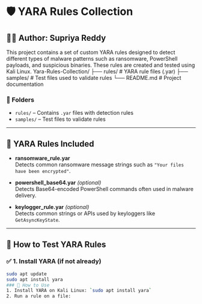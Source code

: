 # 🛡️ YARA Rules Collection

## 👩‍💻 Author: Supriya Reddy

This project contains a set of custom YARA rules designed to detect different types of malware patterns such as ransomware, PowerShell payloads, and suspicious binaries. These rules are created and tested using Kali Linux.
Yara-Rules-Collection/
├── rules/ # YARA rule files (.yar)
├── samples/ # Test files used to validate rules
└── README.md # Project documentation
### 📁 Folders
- `rules/` – Contains `.yar` files with detection rules
- `samples/` – Test files to validate rules
---

## 📜 YARA Rules Included

- **ransomware_rule.yar**  
  Detects common ransomware message strings such as `"Your files have been encrypted"`.

- **powershell_base64.yar** *(optional)*  
  Detects Base64-encoded PowerShell commands often used in malware delivery.

- **keylogger_rule.yar** *(optional)*  
  Detects common strings or APIs used by keyloggers like `GetAsyncKeyState`.

---

## 🧪 How to Test YARA Rules

### ✅ 1. Install YARA (if not already)
```bash
sudo apt update
sudo apt install yara
### 🔧 How to Use
1. Install YARA on Kali Linux: `sudo apt install yara`
2. Run a rule on a file:
